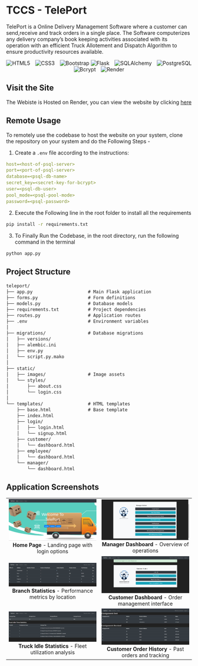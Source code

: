 # TCCS - TelePort
TelePort is a Online Delivery Management Software where a customer can send,receive and track orders in a single place. The Software computerizes any delivery company’s book keeping activities associated with its operation with an efficient Truck Allotement and Dispatch Algorithm to ensure productivity resources available.

<div style="margin: 10px 0;" align="center">
  <img src="https://img.shields.io/badge/HTML5-E34F26?style=for-the-badge&logo=html5&logoColor=white" alt="HTML5" style="margin-right: 10px"/>
  <img src="https://img.shields.io/badge/CSS3-1572B6?style=for-the-badge&logo=css3&logoColor=white" alt="CSS3" style="margin-right: 10px"/>
  <img src="https://img.shields.io/badge/Bootstrap-563D7C?style=for-the-badge&logo=bootstrap&logoColor=white" alt="Bootstrap"/>
  <img src="https://img.shields.io/badge/Flask-000000?style=for-the-badge&logo=flask&logoColor=white" alt="Flask" style="margin-right: 10px"/>
  <img src="https://img.shields.io/badge/SQLAlchemy-CA4245?style=for-the-badge&logo=sqlalchemy&logoColor=white" alt="SQLAlchemy" style="margin-right: 10px"/>
  <img src="https://img.shields.io/badge/PostgreSQL-316192?style=for-the-badge&logo=postgresql&logoColor=white" alt="PostgreSQL"/>
  <img src="https://img.shields.io/badge/Bcrypt-2A2A2A?style=for-the-badge&logo=lock&logoColor=white" alt="Bcrypt" style="margin-right: 10px"/>
  <img src="https://img.shields.io/badge/Render-46E3B7?style=for-the-badge&logo=render&logoColor=white" alt="Render"/>
</div>

## Visit the Site
The Webiste is Hosted on Render, you can view the website by clicking [here](https://teleport-g0vz.onrender.com/) 

## Remote Usage
To remotely use the codebase to host the website on your system, clone the repository on your system and do the Following Steps -

1.  Create a `.env` file according to the instructions:
```yaml
host=<host-of-psql-server>
port=<port-of-psql-server>
database=<psql-db-name>
secret_key=<secret-key-for-bcrypt>
user=<psql-db-user>
pool_mode=<psql-pool-mode>
password=<psql-password>

```
2.  Execute the Following line in the root folder to install all the requirements
```bash
pip install -r requirements.txt
```
3.  To Finally Run the Codebase, in the root directory, run the following command in the terminal
```python
python app.py
```

## Project Structure
```
teleport/
├── app.py                     # Main Flask application
├── forms.py                   # Form definitions
├── models.py                  # Database models
├── requirements.txt           # Project dependencies
├── routes.py                  # Application routes
├── .env                       # Environment variables
│
├── migrations/                # Database migrations
│   ├── versions/
│   ├── alembic.ini
│   ├── env.py
│   └── script.py.mako
│
├── static/
│   ├── images/                # Image assets
│   └── styles/
│       ├── about.css
│       └── login.css
│
└── templates/                 # HTML templates
    ├── base.html              # Base template
    ├── index.html         
    ├── login/             
    │   ├── login.html
    │   └── signup.html
    ├── customer/
    │   └── dashboard.html
    ├── employee/
    │   └── dashboard.html
    └── manager/
        └── dashboard.html
```

## Application Screenshots

<table>
  <tr>
    <td align="center">
      <img src="./ScreenShots/HomePage.PNG" width="600px"/><br/>
      <b>Home Page</b> - Landing page with login options
    </td>
    <td align="center">
      <img src="./ScreenShots/ManagerDashBoard.PNG" width="600px"/><br/>
      <b>Manager Dashboard</b> - Overview of operations
    </td>
  </tr>
  <tr>
    <td align="center">
      <img src="./ScreenShots/BranchStatistics.PNG" width="600px"/><br/>
      <b>Branch Statistics</b> - Performance metrics by location
    </td>
    <td align="center">
      <img src="./ScreenShots/CustomerDashboard.PNG" width="600px"/><br/>
      <b>Customer Dashboard</b> - Order management interface
    </td>
  </tr>
  <tr>
    <td align="center">
      <img src="./ScreenShots/TruckIdleStatistics.PNG" width="600px"/><br/>
      <b>Truck Idle Statistics</b> - Fleet utilization analysis
    </td>
    <td align="center">
      <img src="./ScreenShots/CustomerOrderHistory.PNG" width="600px"/><br/>
      <b>Customer Order History</b> - Past orders and tracking
    </td>
  </tr>
</table>

